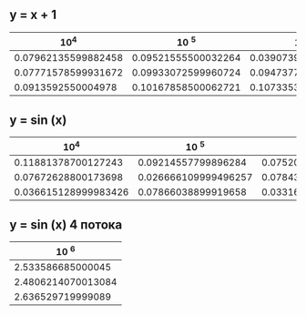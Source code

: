 ## y = x + 1
| 10<sup>4</sup>      |10 <sup>5</sup>      | 10 <sup>6</sup>     |
|---------------------|---------------------|---------------------|
| 0.07962135599882458 | 0.09521555500032264 | 0.03907391800021287 |
| 0.07771578599931672 | 0.09933072599960724 | 0.09473777600032918 |
| 0.0913592550004978  | 0.10167858500062721 | 0.10733532599988393 |
## y = sin (x)
| 10<sup>4</sup>       |10 <sup>5</sup >      | 10 <sup>6</sup>      |
|----------------------|----------------------|----------------------|
| 0.11881378700127243  | 0.09214557799896284  | 0.07520904800003336  |
| 0.07672628800173698  | 0.026666109999496257 | 0.07843162800054415  |
| 0.036615128999983426 | 0.07866038899919658  | 0.033162499999889405 |
## y = sin (x) 4 потока
| 10 <sup>6</sup>      |
|----------------------|
| 2.533586685000045    |
| 2.4806214070013084   |
| 2.636529719999089    |
